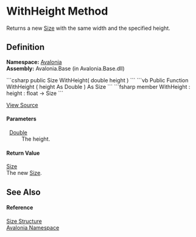 # WithHeight Method


Returns a new <a href="T_Avalonia_Size">Size</a> with the same width and the specified height.



## Definition
**Namespace:** <a href="N_Avalonia">Avalonia</a>  
**Assembly:** Avalonia.Base (in Avalonia.Base.dll)

<Tabs groupId="api-code-preview">
<TabItem value="csharp" label="C#">
```csharp
public Size WithHeight(
	double height
)
```
</TabItem>
<TabItem value="vb" label="VB">
```vb
Public Function WithHeight ( 
	height As Double
) As Size
```
</TabItem>
<TabItem value="fsharp" label="F#">
```fsharp
member WithHeight : 
        height : float -> Size 
```
</TabItem>
</Tabs>



<a href="https://github.com/AvaloniaUI/Avalonia/tree/master/src/Avalonia.Base/Size.cs#L274" title="View the source code">View Source</a>



#### Parameters
<dl><dt>  <a href="https://learn.microsoft.com/dotnet/api/system.double" target="_blank" rel="noopener noreferrer">Double</a></dt><dd>The height.</dd></dl>

#### Return Value
<a href="T_Avalonia_Size">Size</a>  
The new <a href="T_Avalonia_Size">Size</a>.

## See Also


#### Reference
<a href="T_Avalonia_Size">Size Structure</a>  
<a href="N_Avalonia">Avalonia Namespace</a>  

